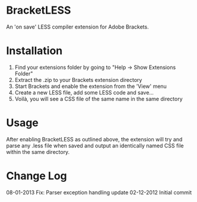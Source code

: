 ﻿BracketLESS
===========

An 'on save' LESS compiler extension for Adobe Brackets.

Installation
============

1. Find your extensions folder by going to "Help -> Show Extensions Folder"
2. Extract the .zip to your Brackets extension directory
3. Start Brackets and enable the extension from the 'View' menu
4. Create a new LESS file, add some LESS code and save...
5. Voilà, you will see a CSS file of the same name in the  same directory

Usage
=====

After enabling BracketLESS as outlined above, the extension will try and 
parse any .less file when saved and output an identically named CSS file 
within the same directory.

Change Log
==========

08-01-2013 Fix: Parser exception handling update
02-12-2012 Initial commit